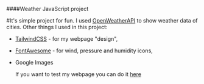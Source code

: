 ####Weather JavaScript project

#It's simple project for fun. I used [OpenWeatherAPI](https://openweathermap.org/) to show weather data of cities.
Other things I used in this project:
- [TailwindCSS](https://tailwindcss.com/) - for my webpage "design",
- [FontAwesome](https://fontawesome.com) - for wind, pressure and humidity icons,
- Google Images

  If you want to test my webpage you can do it [here](https://barmcoovy.github.io/weather/)
